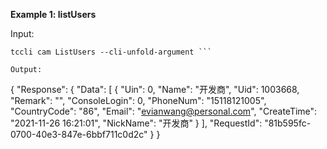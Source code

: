 **Example 1: listUsers**



Input: 

```
tccli cam ListUsers --cli-unfold-argument ```

Output: 
```
{
    "Response": {
        "Data": [
            {
                "Uin": 0,
                "Name": "开发商",
                "Uid": 1003668,
                "Remark": "",
                "ConsoleLogin": 0,
                "PhoneNum": "15118121005",
                "CountryCode": "86",
                "Email": "evianwang@personal.com",
                "CreateTime": "2021-11-26 16:21:01",
                "NickName": "开发商"
            }
        ],
        "RequestId": "81b595fc-0700-40e3-847e-6bbf711c0d2c"
    }
}
```


